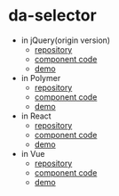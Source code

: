 da-selector
======

- in jQuery(origin version)
    - [repository](./origin)
    - [component code](./origin/da-selector.js)
    - [demo](https://jaychsu.github.io/da-selector/origin)
- in Polymer
    - [repository](./polymer)
    - [component code](./polymer/src/da-selector/index.html)
    - [demo](https://jaychsu.github.io/da-selector/polymer/build/es5-bundled)
- in React
    - [repository](./react)
    - [component code](./react/component/da-selector.js)
    - [demo](https://jaychsu.github.io/da-selector/react/dist)
- in Vue
    - [repository](./vue)
    - [component code](./vue/component/da-selector.vue)
    - [demo](https://jaychsu.github.io/da-selector/vue/dist)
